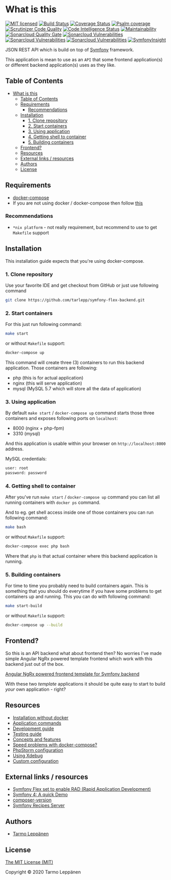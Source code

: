 # What is this

[![MIT licensed](https://img.shields.io/badge/license-MIT-blue.svg)](LICENSE)
[![Build Status](https://travis-ci.org/tarlepp/symfony-flex-backend.png?branch=master)](https://travis-ci.org/tarlepp/symfony-flex-backend)
[![Coverage Status](https://coveralls.io/repos/github/tarlepp/symfony-flex-backend/badge.svg?branch=master)](https://coveralls.io/github/tarlepp/symfony-flex-backend?branch=master)
[![Psalm coverage](https://shepherd.dev/github/tarlepp/symfony-flex-backend/coverage.svg)](https://shepherd.dev/github/tarlepp/symfony-flex-backend)
[![Scrutinizer Code Quality](https://scrutinizer-ci.com/g/tarlepp/symfony-flex-backend/badges/quality-score.png?b=master)](https://scrutinizer-ci.com/g/tarlepp/symfony-flex-backend/?branch=master)
[![Code Intelligence Status](https://scrutinizer-ci.com/g/tarlepp/symfony-flex-backend/badges/code-intelligence.svg?b=master)](https://scrutinizer-ci.com/code-intelligence)
[![Maintainability](https://api.codeclimate.com/v1/badges/69d6dc6b9fb4791e6b92/maintainability)](https://codeclimate.com/github/tarlepp/symfony-flex-backend/maintainability)
[![Sonarcloud Quality Gate](https://sonarcloud.io/api/project_badges/measure?project=github.com.tarlepp.symfony-flex-backend&metric=alert_status)](https://sonarcloud.io/dashboard?id=github.com.tarlepp.symfony-flex-backend)
[![Sonarcloud Vulnerabilities](https://sonarcloud.io/api/project_badges/measure?project=github.com.tarlepp.symfony-flex-backend&metric=security_rating)](https://sonarcloud.io/dashboard?id=github.com.tarlepp.symfony-flex-backend)
[![Sonarcloud Vulnerabilities](https://sonarcloud.io/api/project_badges/measure?project=github.com.tarlepp.symfony-flex-backend&metric=sqale_rating)](https://sonarcloud.io/dashboard?id=github.com.tarlepp.symfony-flex-backend)
[![Sonarcloud Vulnerabilities](https://sonarcloud.io/api/project_badges/measure?project=github.com.tarlepp.symfony-flex-backend&metric=reliability_rating)](https://sonarcloud.io/dashboard?id=github.com.tarlepp.symfony-flex-backend)
[![SymfonyInsight](https://insight.symfony.com/projects/e59c1ed3-b870-457a-971e-570a27a04784/mini.svg)](https://insight.symfony.com/projects/e59c1ed3-b870-457a-971e-570a27a04784)

JSON REST API which is build on top of [Symfony](https://symfony.com/) 
framework.

This application is mean to use as an `API` that some frontend application(s) 
or different backend application(s) uses as they like.

## Table of Contents

* [What is this](#what-is-this)
   * [Table of Contents](#table-of-contents)
   * [Requirements](#requirements)
      * [Recommendations](#recommendations)
   * [Installation](#installation)
      * [1. Clone repository](#1-clone-repository)
      * [2. Start containers](#2-start-containers)
      * [3. Using application](#3-using-application)
      * [4. Getting shell to container](#4-getting-shell-to-container)
      * [5. Building containers](#5-building-containers)
   * [Frontend?](#frontend)
   * [Resources](#resources)
   * [External links / resources](#external-links--resources)
   * [Authors](#authors)
   * [License](#license)

## Requirements

* [docker-compose](https://docs.docker.com/compose/install/)
* If you are not using docker / docker-compose then follow [this](doc/INSTALLATION_WITHOUT_DOCKER.md)

### Recommendations

* `*nix platform` - not really requirement, but recommend to use to get 
  `Makefile` support

## Installation

This installation guide expects that you're using docker-compose.

### 1. Clone repository

Use your favorite IDE and get checkout from GitHub or just use following 
command

```bash
git clone https://github.com/tarlepp/symfony-flex-backend.git
```

### 2. Start containers

For this just run following command:

```bash
make start
```

or without `Makefile` support:

```bash
docker-compose up
```

This command will create three (3) containers to run this backend application.
Those containers are following:
 * php (this is for actual application)
 * nginx (this will serve application)
 * mysql (MySQL 5.7 which will store all the data of application)
 
### 3. Using application

By default `make start` / `docker-compose up` command starts those three 
containers and exposes following ports on `localhost`:
 * 8000 (nginx + php-fpm)
 * 3310 (mysql)
 
And this application is usable within your browser on `http://localhost:8000`
address.

MySQL credentials:

```bash
user: root
password: password
```

### 4. Getting shell to container

After you've run `make start` / `docker-compose up` command you can list all 
running containers with `docker ps` command.

And to eg. get shell access inside one of those containers you can run following
command:

```bash
make bash
```

or without `Makefile` support:

```bash
docker-compose exec php bash
``` 

Where that `php` is that actual container where this backend application is
running.

### 5. Building containers

For time to time you probably need to build containers again. This is something
that you should do everytime if you have some problems to get containers up and
running. This you can do with following command:

```bash
make start-build
```

or without `Makefile` support:

```bash
docker-compose up --build 
```

## Frontend?

So this is an API backend what about frontend then? No worries I've made simple
Angular NgRx powered template frontend which work with this backend just out of
the box.

[Angular NgRx powered frontend template for Symfony backend](https://github.com/tarlepp/angular-ngrx-frontend)

With these two _template_ applications it should be quite easy to start to 
build _your_ own application - right?

## Resources

* [Installation without docker](doc/INSTALLATION_WITHOUT_DOCKER.md)
* [Application commands](doc/COMMANDS.md)
* [Development guide](doc/DEVELOPMENT.md)
* [Testing guide](doc/TESTING.md)
* [Concepts and features](doc/CONCEPTS_AND_FEATURES.md)
* [Speed problems with docker-compose?](doc/SPEED_UP_DOCKER_COMPOSE.md)
* [PhpStorm configuration](doc/PHPSTORM.md)
* [Using Xdebug](doc/XDEBUG.md)
* [Custom configuration](doc/CUSTOM_CONFIGURATION.md)

## External links / resources

* [Symfony Flex set to enable RAD (Rapid Application Development)](https://www.symfony.fi/entry/symfony-flex-to-enable-rad-rapid-application-development)
* [Symfony 4: A quick Demo](https://medium.com/@fabpot/symfony-4-a-quick-demo-da7d32be323)
* [composer-version](https://github.com/vutran/composer-version)
* [Symfony Recipes Server](https://symfony.sh/)

## Authors

* [Tarmo Leppänen](https://github.com/tarlepp)

## License

[The MIT License (MIT)](LICENSE)

Copyright © 2020 Tarmo Leppänen
